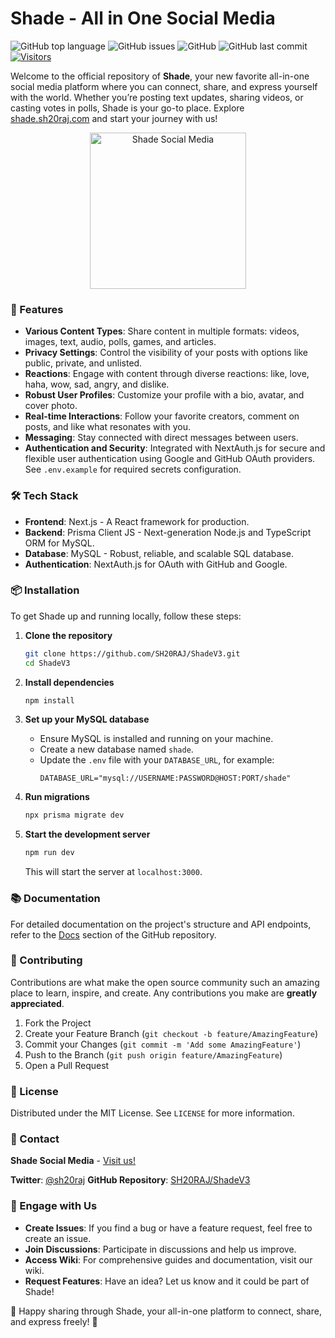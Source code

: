 # Shade - All in One Social Media


![GitHub top language](https://img.shields.io/github/languages/top/SH20RAJ/ShadeV3?style=flat-square) ![GitHub issues](https://img.shields.io/github/issues/SH20RAJ/ShadeV3?style=flat-square) ![GitHub](https://img.shields.io/github/license/SH20RAJ/ShadeV3?style=flat-square) ![GitHub last commit](https://img.shields.io/github/last-commit/SH20RAJ/ShadeV3?style=flat-square) [![Visitors](https://api.visitorbadge.io/api/visitors?path=https%3A%2F%2Fgithub.com%2FSH20RAJ%2FShadeV3&labelColor=%23d9e3f0&countColor=%23f47373&style=flat)](https://visitorbadge.io/status?path=https%3A%2F%2Fgithub.com%2FSH20RAJ%2FShadeV3)

Welcome to the official repository of **Shade**, your new favorite all-in-one social media platform where you can connect, share, and express yourself with the world. Whether you’re posting text updates, sharing videos, or casting votes in polls, Shade is your go-to place. Explore [shade.sh20raj.com](http://shade.sh20raj.com) and start your journey with us!

<p align="center">
<img src="https://shade.sh20raj.com/logo.png" alt="Shade Social Media" width="250"/>
</p>


### 🚀 Features

- **Various Content Types**: Share content in multiple formats: videos, images, text, audio, polls, games, and articles.
- **Privacy Settings**: Control the visibility of your posts with options like public, private, and unlisted.
- **Reactions**: Engage with content through diverse reactions: like, love, haha, wow, sad, angry, and dislike.
- **Robust User Profiles**: Customize your profile with a bio, avatar, and cover photo.
- **Real-time Interactions**: Follow your favorite creators, comment on posts, and like what resonates with you.
- **Messaging**: Stay connected with direct messages between users.
- **Authentication and Security**: Integrated with NextAuth.js for secure and flexible user authentication using Google and GitHub OAuth providers. See `.env.example` for required secrets configuration.

### 🛠 Tech Stack

- **Frontend**: Next.js - A React framework for production.
- **Backend**: Prisma Client JS - Next-generation Node.js and TypeScript ORM for MySQL.
- **Database**: MySQL - Robust, reliable, and scalable SQL database.
- **Authentication**: NextAuth.js for OAuth with GitHub and Google.

### 📦 Installation

To get Shade up and running locally, follow these steps:

1. **Clone the repository**

    ```bash
    git clone https://github.com/SH20RAJ/ShadeV3.git
    cd ShadeV3
    ```

2. **Install dependencies**

    ```bash
    npm install
    ```

3. **Set up your MySQL database**
    
    - Ensure MySQL is installed and running on your machine.
    - Create a new database named `shade`.
    - Update the `.env` file with your `DATABASE_URL`, for example:
      ```plaintext
      DATABASE_URL="mysql://USERNAME:PASSWORD@HOST:PORT/shade"
      ```

4. **Run migrations**

    ```bash
    npx prisma migrate dev
    ```

5. **Start the development server**

    ```bash
    npm run dev
    ```

    This will start the server at `localhost:3000`.

### 📚 Documentation

For detailed documentation on the project's structure and API endpoints, refer to the [Docs](https://github.com/SH20RAJ/ShadeV3/wiki) section of the GitHub repository.

### 🤝 Contributing

Contributions are what make the open source community such an amazing place to learn, inspire, and create. Any contributions you make are **greatly appreciated**.

1. Fork the Project
2. Create your Feature Branch (`git checkout -b feature/AmazingFeature`)
3. Commit your Changes (`git commit -m 'Add some AmazingFeature'`)
4. Push to the Branch (`git push origin feature/AmazingFeature`)
5. Open a Pull Request

### 📜 License

Distributed under the MIT License. See `LICENSE` for more information.

### 💬 Contact

**Shade Social Media** - [Visit us!](http://shade.sh20raj.com)

**Twitter**: [@sh20raj](https://twitter.com/sh20raj)
**GitHub Repository**: [SH20RAJ/ShadeV3](https://github.com/SH20RAJ/ShadeV3)

### 📢 Engage with Us

- **Create Issues**: If you find a bug or have a feature request, feel free to create an issue.
- **Join Discussions**: Participate in discussions and help us improve.
- **Access Wiki**: For comprehensive guides and documentation, visit our wiki.
- **Request Features**: Have an idea? Let us know and it could be part of Shade!

🌟 Happy sharing through Shade, your all-in-one platform to connect, share, and express freely! 🌟